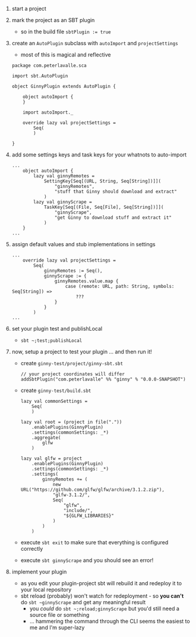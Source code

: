 

1. start a project
1. mark the project as an SBT plugin
	* so in the build file `sbtPlugin := true`
1. create an `AutoPlugin` subclass with `autoImport` and `projectSettings`
	* most of this is magical and reflective

	```
	package com.peterlavalle.sca

	import sbt.AutoPlugin

	object GinnyPlugin extends AutoPlugin {

		object autoImport {
		}

		import autoImport._

		override lazy val projectSettings =
			Seq(
			)

	}

	```


1. add some settings keys and task keys for your whatnots to auto-import
	```
	...
		object autoImport {
			lazy val ginnyRemotes =
				SettingKey[Seq[(URL, String, Seq[String])]](
					"ginnyRemotes",
					"stuff that Ginny should download and extract"
				)
			lazy val ginnyScrape =
				TaskKey[Seq[(File, Seq[File], Seq[String])]](
					"ginnyScrape",
					"get Ginny to download stuff and extract it"
				)
		}
	...
	```

1. assign default values and stub implementations in settings
	```
	...	
		override lazy val projectSettings =
			Seq(
				ginnyRemotes := Seq(),
				ginnyScrape := {
					ginnyRemotes.value.map {
						case (remote: URL, path: String, symbols: Seq[String]) =>
							???
					}
				}
			)
	...
	```

1. set your plugin test and publishLocal
	* `sbt ~;test;publishLocal`

1. now, setup a project to test your plugin ... and then run it!
	* create `ginny-test/project/ginny-sbt.sbt`
	
		```
		// your project coordinates will differ
		addSbtPlugin("com.peterlavalle" %% "ginny" % "0.0.0-SNAPSHOT")
		```
	* create `ginny-test/build.sbt`
	
		```
		lazy val commonSettings =
			Seq(
			)
		
		lazy val root = (project in file("."))
			.enablePlugins(GinnyPlugin)
			.settings(commonSettings: _*)
			.aggregate(
				glfw
			)
			
		lazy val glfw = project
			.enablePlugins(GinnyPlugin)
			.settings(commonSettings: _*)
			.settings(
				ginnyRemotes += (
					new URL("https://github.com/glfw/glfw/archive/3.1.2.zip"),
					"glfw-3.1.2/",
					Seq(
						"glfw",
						"include/",
						"${GLFW_LIBRARIES}"
					)
				)
			)
		```
	* execute `sbt exit` to make sure that everything is configured correctly
	* execute `sbt ginnyScrape` and you should see an error! 

1. implement your plugin
	* as you edit your plugin-project sbt will rebuild it and redeploy it to your local repository
	* sbt reload (probably) won't watch for redeployment - so **you can't** do `sbt ~ginnyScrape` and get any meaningful result
		* you *could* do `sbt ~;reload;ginnyScrape` but you'd still need a source file or something
		* ... hammering the command through the CLI seems the easiest to me and I'm super-lazy
	